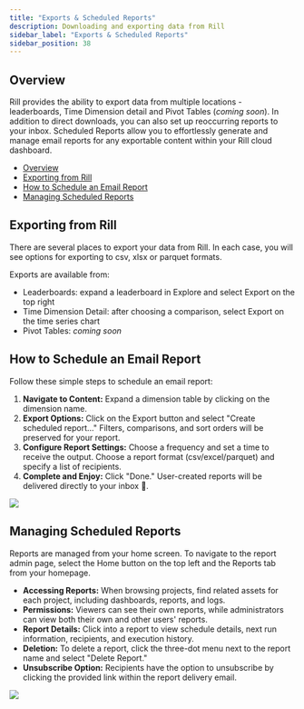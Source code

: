 ```yaml
---
title: "Exports & Scheduled Reports"
description: Downloading and exporting data from Rill
sidebar_label: "Exports & Scheduled Reports"
sidebar_position: 38
---
```


## Overview 
Rill provides the ability to export data from multiple locations - leaderboards, Time Dimension detail and Pivot Tables (_coming soon_). In addition to direct downloads, you can also set up reoccurring reports to your inbox. Scheduled Reports allow you to effortlessly generate and manage email reports for any exportable content within your Rill cloud dashboard. 

- [Overview](#overview)
- [Exporting from Rill](#exporting-from-rill)
- [How to Schedule an Email Report](#how-to-schedule-an-email-report)
- [Managing Scheduled Reports](#managing-scheduled-reports)

## Exporting from Rill

There are several places to export your data from Rill. In each case, you will see options for exporting to csv, xlsx or parquet formats. 

Exports are available from:

- Leaderboards: expand a leaderboard in Explore and select Export on the top right
- Time Dimension Detail: after choosing a comparison, select Export on the time series chart
- Pivot Tables: _coming soon_ 

## How to Schedule an Email Report

Follow these simple steps to schedule an email report:

1. **Navigate to Content:** Expand a dimension table by clicking on the dimension name.
2. **Export Options:** Click on the Export button and select "Create scheduled report..." Filters, comparisons, and sort orders will be preserved for your report.
3. **Configure Report Settings:** Choose a frequency and set a time to receive the output. Choose a report format (csv/excel/parquet) and specify a list of recipients.
4. **Complete and Enjoy:** Click "Done." User-created reports will be delivered directly to your inbox 🎉.


<img src = '/img/explore/exports/scheduled.png' class='centered' />
<br />

## Managing Scheduled Reports

Reports are managed from your home screen. To navigate to the report admin page, select the Home button on the top left and the Reports tab from your homepage.

- **Accessing Reports:** When browsing projects, find related assets for each project, including dashboards, reports, and logs.
- **Permissions:** Viewers can see their own reports, while administrators can view both their own and other users' reports.
- **Report Details:** Click into a report to view schedule details, next run information, recipients, and execution history.
- **Deletion:** To delete a report, click the three-dot menu next to the report name and select "Delete Report."
- **Unsubscribe Option:** Recipients have the option to unsubscribe by clicking the provided link within the report delivery email.


<img src = '/img/explore/exports/admin.gif' class='rounded-gif' />
<br />
